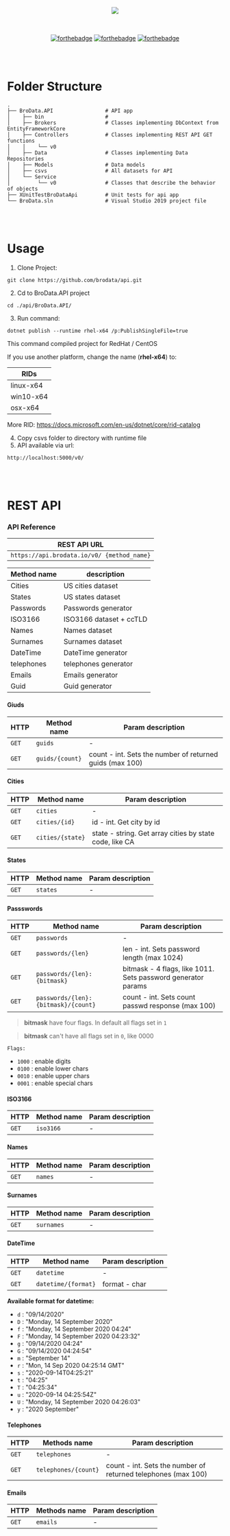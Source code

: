


<div align="center">
    <a href="https://brodata.io/">
        <img src="https://brodata.io/img/brodata-hor-logo-01.png">
    </a>
</div>

<br />
<br />

<div align="center">
  
  [![forthebadge](https://forthebadge.com/images/badges/made-with-c-sharp.svg)](https://forthebadge.com)
  [![forthebadge](https://forthebadge.com/images/badges/built-with-love.svg)](https://forthebadge.com)
  [![forthebadge](https://forthebadge.com/images/badges/for-you.svg)](https://forthebadge.com)
  
</div>

<br />
<br />

# Folder Structure

    .
    ├── BroData.API                 # API app
    │    ├── bin                    # 
    │    ├── Brokers                # Classes implementing DbContext from EntityFrameworkCore 
    │    ├── Controllers            # Classes implementing REST API GET functions
    │    │    └── v0
    │    ├── Data                   # Classes implementing Data Repositories
    │    ├── Models                 # Data models
    │    ├── csvs                   # All datasets for API
    │    └── Service                    
    │         └── v0                # Classes that describe the behavior of objects
    ├── XUnitTestBroDataApi         # Unit tests for api app
    └── BroData.sln                 # Visual Studio 2019 project file
    
    
 
</br>
</br>

# Usage
1. Clone Project:
```shell
git clone https://github.com/brodata/api.git
```
2. Cd to BroData.API project
```shell
cd ./api/BroData.API/
```

3. Run command:
```shell
dotnet publish --runtime rhel-x64 /p:PublishSingleFile=true
```
This command compiled project for RedHat / CentOS

If you use another platform, change the name (**rhel-x64**) to:

RIDs        |
------------|
linux-x64 |
win10-x64 |
osx-x64   |

More RID: https://docs.microsoft.com/en-us/dotnet/core/rid-catalog

4. Copy csvs folder to directory with runtime file
5. API available via url:
```shell
http://localhost:5000/v0/
```

<br />
<br />




# REST  API

### API Reference

 REST API URL |
 ------------- |
 `https://api.brodata.io/v0/ {method_name}` |

Method name | description 
------------|-------------
Cities |	US cities dataset
States |	US states dataset
Passwords |	Passwords generator
ISO3166 |	ISO3166 dataset + ccTLD
Names |	Names dataset
Surnames | 	Surnames dataset
DateTime | DateTime generator
telephones |	telephones generator
Emails |	Emails generator
Guid |	Guid generator

#### Giuds
| HTTP | Method name | Param description 
|---|--------------------|--------------------|
|`GET`|		`guids`					|	-	|
|`GET`|		`guids/{count}`					|	count - int. Sets the number of returned guids	(max 100)|


#### Cities
| HTTP | Method name | Param description 
|---|--------------------|--------------------|
|`GET`|		`cities`					|	-	|
|`GET`|		`cities/{id}`			|		id - int. Get city by id |
|`GET`|		`cities/{state}`	|   state - string. Get array cities by state code, like CA |

#### States
| HTTP | Method name | Param description 
|---|--------------------|--------------------|
|`GET`|		`states`					| -

#### Passswords
| HTTP | Method name | Param description 
|---|--------------------|----------------------------------------|
|`GET`|		`passwords`					        |		       -                 |
|`GET`|		`passwords/{len}`					| len - int. Sets password length (max 1024)                      	|
|`GET`|		`passwords/{len}:{bitmask}`			| bitmask - 4 flags, like 1011. Sets password generator params                           	|
|`GET`|		`passwords/{len}:{bitmask}/{count}`	|	count - int. Sets count passwd response (max 100)                    	|


> **bitmask** have four flags. In default all flags set in `1`

> **bitmask** can't have all flags set in `0`, like 0000

 `Flags:`
- `1000` : enable digits
- `0100` : enable lower chars
- `0010` : enable upper chars
- `0001` : enable special chars


#### ISO3166
| HTTP | Method name | Param description 
|---|--------------------|--------------------|
|`GET`|		`iso3166`					|	-	|

#### Names
| HTTP | Method name | Param description 
|---|--------------------|--------------------|
|`GET`|		`names`					|	-	| 

#### Surnames
| HTTP | Method name | Param description 
|---|--------------------|--------------------|
|`GET`|		`surnames`					|	-	| 

#### DateTime
| HTTP | Method name | Param description 
|---|--------------------|--------------------|
|`GET`|		`datetime`					|	-	| 
|`GET`|		`datetime/{format}`			|	format - char	| 

 **Available format for datetime:**

- `d` : "09/14/2020"
- `D` : "Monday, 14 September 2020"
- `f` : "Monday, 14 September 2020 04:24"
- `F` : "Monday, 14 September 2020 04:23:32"
- `g` : "09/14/2020 04:24"
- `G` : "09/14/2020 04:24:54"
- `m` : "September 14"
- `r` : "Mon, 14 Sep 2020 04:25:14 GMT"
- `s` : "2020-09-14T04:25:21"
- `t` : "04:25"
- `T` : "04:25:34"
- `u` : "2020-09-14 04:25:54Z"
- `U` : "Monday, 14 September 2020 04:26:03"
- `y` : "2020 September"

#### Telephones
| HTTP | Methods name | Param description 
|---|--------------------|--------------------|
|`GET`|		`telephones`					|	-	|
|`GET`|		`telephones/{count}`					|	count - int. Sets the number of returned telephones	(max 100)|

#### Emails
| HTTP | Methods name | Param description 
|---|--------------------|--------------------|
|`GET`|		`emails`					|	-	|
